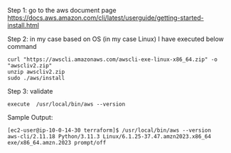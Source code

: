 Step 1:  go to the aws document page 
https://docs.aws.amazon.com/cli/latest/userguide/getting-started-install.html

Step 2: in my case based on OS (in my case Linux) I have executed below command
```
curl "https://awscli.amazonaws.com/awscli-exe-linux-x86_64.zip" -o "awscliv2.zip"
unzip awscliv2.zip
sudo ./aws/install
```
Step 3: validate 
```
execute  /usr/local/bin/aws --version
```
Sample Output:
```
[ec2-user@ip-10-0-14-30 terraform]$ /usr/local/bin/aws --version
aws-cli/2.11.18 Python/3.11.3 Linux/6.1.25-37.47.amzn2023.x86_64 exe/x86_64.amzn.2023 prompt/off
```
